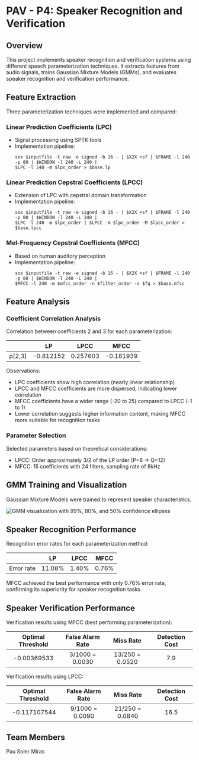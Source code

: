 # PAV - P4: Speaker Recognition and Verification

## Overview

This project implements speaker recognition and verification systems using different speech parameterization techniques. It extracts features from audio signals, trains Gaussian Mixture Models (GMMs), and evaluates speaker recognition and verification performance.

## Feature Extraction

Three parameterization techniques were implemented and compared:

### Linear Prediction Coefficients (LPC)
- Signal processing using SPTK tools
- Implementation pipeline:
  ```
  sox $inputfile -t raw -e signed -b 16 - | $X2X +sf | $FRAME -l 240 -p 80 | $WINDOW -l 240 -L 240 |
  $LPC -l 240 -m $lpc_order > $base.lp
  ```

### Linear Prediction Cepstral Coefficients (LPCC)
- Extension of LPC with cepstral domain transformation
- Implementation pipeline:
  ```
  sox $inputfile -t raw -e signed -b 16 - | $X2X +sf | $FRAME -l 240 -p 80 | $WINDOW -l 240 -L 240 |
  $LPC -l 240 -m $lpc_order | $LPCC -m $lpc_order -M $lpcc_order > $base.lpcc
  ```

### Mel-Frequency Cepstral Coefficients (MFCC)
- Based on human auditory perception
- Implementation pipeline:
  ```
  sox $inputfile -t raw -e signed -b 16 - | $X2X +sf | $FRAME -l 240 -p 80 | $WINDOW -l 240 -L 240 |
  $MFCC -l 240 -m $mfcc_order -n $filter_order -s $fq > $base.mfcc
  ```

## Feature Analysis

### Coefficient Correlation Analysis

Correlation between coefficients 2 and 3 for each parameterization:

|                        | LP   | LPCC | MFCC |
|------------------------|:----:|:----:|:----:|
| ρ[2,3]                 | -0.812152 | 0.257603 | -0.181939 |

Observations:
- LPC coefficients show high correlation (nearly linear relationship)
- LPCC and MFCC coefficients are more dispersed, indicating lower correlation
- MFCC coefficients have a wider range (-20 to 25) compared to LPCC (-1 to 1)
- Lower correlation suggests higher information content, making MFCC more suitable for recognition tasks

### Parameter Selection

Selected parameters based on theoretical considerations:
- LPCC: Order approximately 3/2 of the LP order (P=8 → Q=12)
- MFCC: 15 coefficients with 24 filters, sampling rate of 8kHz

## GMM Training and Visualization

Gaussian Mixture Models were trained to represent speaker characteristics.

![GMM visualization with 99%, 80%, and 50% confidence ellipses](./img/99.png)

## Speaker Recognition Performance

Recognition error rates for each parameterization method:

|              | LP    | LPCC  | MFCC  |
|--------------|:-----:|:-----:|:-----:|
| Error rate   | 11.08% | 1.40% | 0.76% |

MFCC achieved the best performance with only 0.76% error rate, confirming its superiority for speaker recognition tasks.

## Speaker Verification Performance

Verification results using MFCC (best performing parameterization):

| Optimal Threshold | False Alarm Rate | Miss Rate | Detection Cost |
|:-----------------:|:----------------:|:---------:|:--------------:|
| -0.00369533       | 3/1000 = 0.0030  | 13/250 = 0.0520 | 7.9 |

Verification results using LPCC:

| Optimal Threshold | False Alarm Rate | Miss Rate | Detection Cost |
|:-----------------:|:----------------:|:---------:|:--------------:|
| -0.117107544      | 9/1000 = 0.0090  | 21/250 = 0.0840 | 16.5 |

## Team Members

Pau Soler Miras
